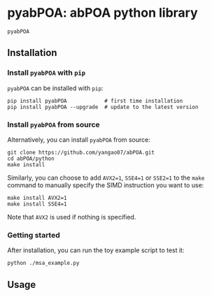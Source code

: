 # pyabPOA: abPOA python library

`pyabPOA`

## Installation

### Install `pyabPOA` with `pip`

`pyabPOA` can be installed with `pip`:

```
pip install pyabPOA            # first time installation
pip install pyabPOA --upgrade  # update to the latest version
```


### Install `pyabPOA` from source
Alternatively, you can install `pyabPOA` from source:
```
git clone https://github.com/yangao07/abPOA.git
cd abPOA/python
make install 
```
Similarly, you can choose to add `AVX2=1`, `SSE4=1` or `SSE2=1` to the `make` command to manually specify the SIMD instruction you want to use:
```
make install AVX2=1
make install SSE4=1
```
Note that `AVX2` is used if nothing is specified.

### Getting started
After installation, you can run the toy example script to test it:
```
python ./msa_example.py
```

## Usage


